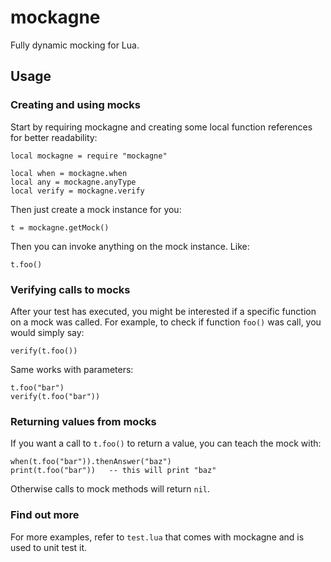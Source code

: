 mockagne
========

Fully dynamic mocking for Lua.

## Usage
### Creating and using mocks
Start by requiring mockagne and creating some local function references for better readability:

    local mockagne = require "mockagne"
    
    local when = mockagne.when
    local any = mockagne.anyType
    local verify = mockagne.verify

Then just create a mock instance for you:

	t = mockagne.getMock()

Then you can invoke anything on the mock instance. Like:

    t.foo()

### Verifying calls to mocks
After your test has executed, you might be interested if a specific function on a mock was called. For example, to check if function `foo()` was call, you would simply say:

    verify(t.foo())

Same works with parameters:

    t.foo("bar")
    verify(t.foo("bar"))

### Returning values from mocks
If you want a call to `t.foo()` to return a value, you can teach the mock with:

    when(t.foo("bar")).thenAnswer("baz")
    print(t.foo("bar"))   -- this will print "baz"

Otherwise calls to mock methods will return `nil`.

### Find out more
For more examples, refer to `test.lua` that comes with mockagne and is used to unit test it.

